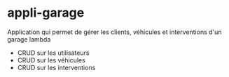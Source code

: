 # appli-garage

Application qui permet de gérer les clients, véhicules et interventions d'un garage lambda

- CRUD sur les utilisateurs
- CRUD sur les véhicules
- CRUD sur les interventions
